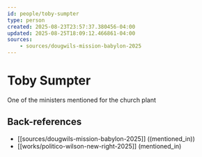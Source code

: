 ```yaml
---
id: people/toby-sumpter
type: person
created: 2025-08-23T23:57:37.380456-04:00
updated: 2025-08-25T18:09:12.466861-04:00
sources:
    - sources/dougwils-mission-babylon-2025
---
```


# Toby Sumpter

One of the ministers mentioned for the church plant

## Back-references
<!-- Auto-maintained by the system -->
- [[sources/dougwils-mission-babylon-2025]] ((mentioned_in))
- [[works/politico-wilson-new-right-2025]] (mentioned_in)

